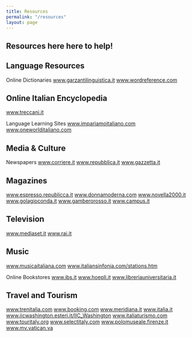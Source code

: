 ```yaml
---
title: Resources
permalink: "/resources"
layout: page
---
```


## Resources here here to help!

## Language Resources

Online Dictionaries
www.garzantilinguistica.it
www.wordreference.com

## Online Italian Encyclopedia
www.treccani.it

Language Learning Sites
www.impariamoitaliano.com
www.oneworlditaliano.com

## Media & Culture

Newspapers
www.corriere.it
www.repubblica.it
www.gazzetta.it

## Magazines
www.espresso.republicca.it
www.donnamoderna.com
www.novella2000.it
www.golagioconda.it
www.gamberorosso.it
www.campus.it

## Television
www.mediaset.it
www.rai.it

## Music
www.musicaitaliana.com
www.italiansinfonia.com/stations.htm

Online Bookstores
www.ibs.it
www.hoepli.it
www.libreriauniversitaria.it

## Travel and Tourism

www.trenitalia.com
www.booking.com
www.meridiana.it
www.italia.it
www.iicwashington.esteri.it/IIC_Washington
www.italiaturismo.com
www.touritaly.org
www.selectitaly.com
www.polomuseale.firenze.it
www.mv.vatican.va

